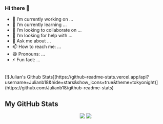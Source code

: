 ### Hi there 👋

- 🔭 I’m currently working on ...
- 🌱 I’m currently learning ...
- 👯 I’m looking to collaborate on ...
- 🤔 I’m looking for help with ...
- 💬 Ask me about ...
- 📫 How to reach me: ...
- 😄 Pronouns: ...
- ⚡ Fun fact: ...

<br/>
[![Julian's Github Stats](https://github-readme-stats.vercel.app/api?username=Julianb18&hide=stars&show_icons=true&theme=tokyonight)](https://github.com/Julianb18/github-readme-stats)

## My GitHub Stats

<p align="center">
<img  src="https://github-readme-stats.vercel.app/api?username=Julianb18&show_icons=true&count_private=true&line_height=27&text_color=c9cacc&icon_color=2bbc8a&bg_color=1d1f21&title_color=FFFFFF" />
<img  src="https://github-readme-stats.vercel.app/api/top-langs/?username=Julianb18&text_color=FFFFFF&icon_color=2bbc8a&bg_color=1d1f21&title_color=FFFFFF" />
</p>

